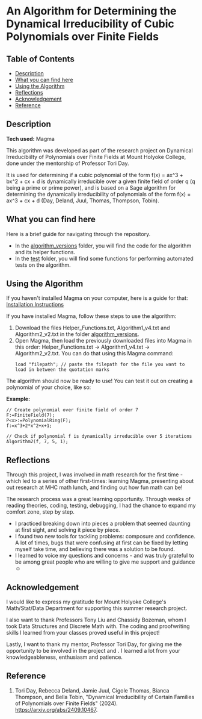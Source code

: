 # An Algorithm for Determining the Dynamical Irreducibility of Cubic Polynomials over Finite Fields


## Table of Contents

  - [Description](#description)
  - [What you can find here](#what-you-can-find-here)
  - [Using the Algorithm](#using-the-algorithm)
  - [Reflections](#reflections)
  - [Acknowledgement](#acknowledgement)
  - [Reference](#reference)

## Description

**Tech used:** Magma

This algorithm was developed as part of the research project on Dynamical Irreducibiilty of Polynomials over Finite Fields at Mount Holyoke College, done under the mentorship of Professor Tori Day.

It is used for determining if a cubic polynomial of the form f(x) = ax^3 + bx^2 + cx + d is dynamically irreducible over a given finite field of order q (q being a prime or prime power), and is based on a Sage algorithm for determining the dynamically irreducibility of polynomials of the form f(x) = ax^3 + cx + d (Day, Deland, Juul, Thomas, Thompson, Tobin).

## What you can find here

Here is a brief guide for navigating through the repository.

* In the [algorithm_versions](https://github.com/lminh209/Algorithm1/tree/main/algorithm_versions) folder, you will find the code for the algorithm and its helper functions.
* In the [test](https://github.com/lminh209/Algorithm1/tree/main/test) folder, you will find some functions for performing automated tests on the algorithm.

## Using the Algorithm

If you haven't installed Magma on your computer, here is a guide for that: [Installation Instructions](https://magma.maths.usyd.edu.au/magma/faq/install)

If you have installed Magma, follow these steps to use the algorithm:

1. Download the files Helper_Functions.txt, Algorithm1_v4.txt and Algorithm2_v2.txt in the folder [algorithm_versions](https://github.com/lminh209/Algorithm1/tree/main/algorithm_versions).
2. Open Magma, then load the previously downloaded files into Magma in this order: Helper_Functions.txt -> Algorithm1_v4.txt -> Algorithm2_v2.txt.
  You can do that using this Magma command:
    ```
    load "filepath"; // paste the filepath for the file you want to load in between the quotation marks
   ```
The algorithm should now be ready to use! You can test it out on creating a polynomial of your choice, like so:

**Example:**

```
// Create polynomial over finite field of order 7
F:=FiniteField(7);
P<x>:=PolynomialRing(F);
f:=x^3+2*x^2+x+1;

// Check if polynomial f is dynamically irreducible over 5 iterations
Algorithm2(f, 7, 5, 1);
```


## Reflections

Through this project, I was involved in math research for the first time - which led to a series of other first-times: learning Magma, presenting about out research at MHC math lunch, and finding out how fun math can be!

The research process was a great learning opportunity. Through weeks of reading theories, coding, testing, debugging, I had the chance to expand my comfort zone, step by step.

* I practiced breaking down into pieces a problem that seemed daunting at first sight, and solving it piece by piece.
* I found two new tools for tackling problems: composure and confidence. A lot of times, bugs that were confusing at first can be fixed by letting myself take time, and believing there was a solution to be found.
* I learned to voice my questions and concerns - and was truly grateful to be among great people who are willing to give me support and guidance ☺️

## Acknowledgement

I would like to express my gratitude for Mount Holyoke College's Math/Stat/Data Department for supporting this summer research project.

I also want to thank Professors Tony Liu and Chassidy Bozeman, whom I took Data Structures and Discrete Math with. The coding and proofwriting skills I learned from your classes proved useful in this project!

Lastly, I want to thank my mentor, Professor Tori Day, for giving me the opportunity to be involved in the project and . I learned a lot from your knowledgeableness, enthusiasm and patience.

## Reference

1. Tori Day, Rebecca Deland, Jamie Juul, Cigole Thomas, Bianca Thompson, and Bella Tobin, "Dynamical Irreducibility of Certain Families of Polynomials over Finite Fields" (2024). https://arxiv.org/abs/2409.10467.
